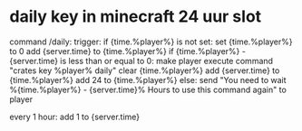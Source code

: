 # daily key in minecraft 24 uur slot


command /daily:
    trigger:
        if {time.%player%} is not set:
            set {time.%player%} to 0
            add {server.time} to {time.%player%}
        if {time.%player%} - {server.time} is less than or equal to 0:
            make player execute command "crates key %player% daily"
            clear {time.%player%}
            add {server.time} to {time.%player%}
            add 24 to {time.%player%}
        else:
            send "You need to wait %{time.%player%} - {server.time}% Hours to use this command again" to player
 
every 1 hour:
    add 1 to {server.time}

